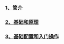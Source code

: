 ### [1、简介](./intro '简介')

### [2、基础和原理](./theory '基础和原理')

### [3、基础配置和入门操作](./workflow '基础配置和入门操作')
